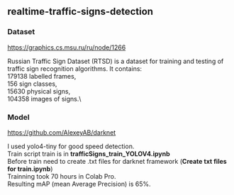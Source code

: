 ## realtime-traffic-signs-detection

### Dataset
https://graphics.cs.msu.ru/ru/node/1266

Russian Traffic Sign Dataset (RTSD) is a dataset for training and testing of traffic sign recognition algorithms. It contains:\
179138 labelled frames,\
156 sign classes,\
15630 physical signs,\
104358 images of signs.\

### Model
https://github.com/AlexeyAB/darknet

I used yolo4-tiny for good speed detection.\
Train script train is in <b>trafficSigns_train_YOLOV4.ipynb</b>\
Before train need to create .txt files for darknet framework (<b>Create txt files for train.ipynb</b>)\
Trainning took 70 hours in Colab Pro.\
Resulting mAP (mean Average Precision) is 65%.




